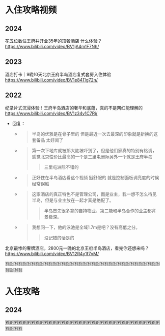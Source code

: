 
# 入住攻略视频

## 2024

花五位数住王府井开业35年的顶奢酒店 什么体验？ https://www.bilibili.com/video/BV1jA4m1F7Nh/

## 2023

酒店打卡｜9晚10天北京王府半岛酒店复式套房入住体验 https://www.bilibili.com/video/BV1e8411g72n/

## 2022

纪录片式沉浸体验！王府半岛酒店的奢华和底蕴，真的不是网红能理解的 https://www.bilibili.com/video/BV1z34y1C7Rj/
- 回复：
  * > 半岛的优雅是在骨子里的 但是最近一次去最深的印象就是新换的这套备品 太好闻了
  * > 第一次下地库就被那大陡坡吓到了，但是他们家真的特别有格调，感觉北京性价比最高的一个是三里屯洲际另外一个就是王府半岛
    >> 三里屯洲际不错的
  * > 正好住在半岛酒店看这个视频 挺舒服的 就是控制面板调亮度的时候经常误触
  * > 这家酒店的真正特色不是管理公司，而是业主，我一想不怎么待见半岛，但是与业主放在一起才真是绝配了。
    >> 半岛首先很多拿的自持物业，第二能和半岛合作的业主都背景极深。
  * > 我想问一下，他的泳池是全域1.7m是吧？没有高低之分。
    >> 没记错的话是的

北京最惨的奢牌酒店，2800元一晚的北京王府半岛酒店，看完你还想来吗？ https://www.bilibili.com/video/BV12R4y1f7vM/

:u5272::u5272::u5272::u5272::u5272::u5272::u5272::u5272::u5272::u5272::u5272::u5272::u5272::u5272::u5272::u5272::u5272::u5272::u5272::u5272::u5272::u5272::u5272::u5272::u5272::u5272::u5272::u5272::u5272::u5272::u5272::u5272::u5272::u5272::u5272::u5272::u5272::u5272::u5272::u5272:

# 入住攻略

## 2024

:u5272::u5272::u5272::u5272::u5272::u5272::u5272::u5272::u5272::u5272::u5272::u5272::u5272::u5272::u5272::u5272::u5272::u5272::u5272::u5272::u5272::u5272::u5272::u5272::u5272::u5272::u5272::u5272::u5272::u5272::u5272::u5272::u5272::u5272::u5272::u5272::u5272::u5272::u5272::u5272:
